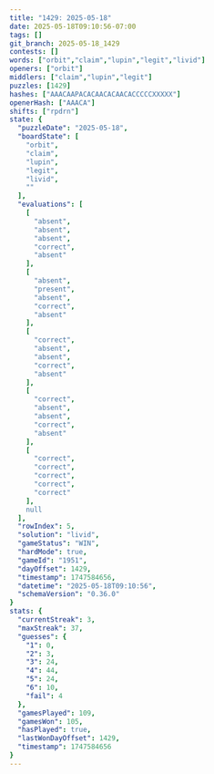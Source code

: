 ```yaml
---
title: "1429: 2025-05-18"
date: 2025-05-18T09:10:56-07:00
tags: []
git_branch: 2025-05-18_1429
contests: []
words: ["orbit","claim","lupin","legit","livid"]
openers: ["orbit"]
middlers: ["claim","lupin","legit"]
puzzles: [1429]
hashes: ["AAACAAPACACAACACAACACCCCCXXXXX"]
openerHash: ["AAACA"]
shifts: ["rpdrn"]
state: {
  "puzzleDate": "2025-05-18",
  "boardState": [
    "orbit",
    "claim",
    "lupin",
    "legit",
    "livid",
    ""
  ],
  "evaluations": [
    [
      "absent",
      "absent",
      "absent",
      "correct",
      "absent"
    ],
    [
      "absent",
      "present",
      "absent",
      "correct",
      "absent"
    ],
    [
      "correct",
      "absent",
      "absent",
      "correct",
      "absent"
    ],
    [
      "correct",
      "absent",
      "absent",
      "correct",
      "absent"
    ],
    [
      "correct",
      "correct",
      "correct",
      "correct",
      "correct"
    ],
    null
  ],
  "rowIndex": 5,
  "solution": "livid",
  "gameStatus": "WIN",
  "hardMode": true,
  "gameId": "1951",
  "dayOffset": 1429,
  "timestamp": 1747584656,
  "datetime": "2025-05-18T09:10:56",
  "schemaVersion": "0.36.0"
}
stats: {
  "currentStreak": 3,
  "maxStreak": 37,
  "guesses": {
    "1": 0,
    "2": 3,
    "3": 24,
    "4": 44,
    "5": 24,
    "6": 10,
    "fail": 4
  },
  "gamesPlayed": 109,
  "gamesWon": 105,
  "hasPlayed": true,
  "lastWonDayOffset": 1429,
  "timestamp": 1747584656
}
---
```

<!-- more -->
